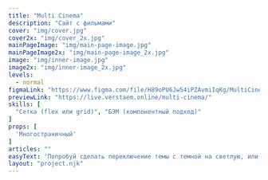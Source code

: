 ```yaml
---
title: "Multi Cinema"
description: "Сайт с фильмами"
cover: "img/cover.jpg"
cover2x: "img/cover_2x.jpg"
mainPageImage: "img/main-page-image.jpg"
mainPageImage2x: "img/main-page-image_2x.jpg"
image: "img/inner-image.jpg"
image2x: "img/inner-image_2x.jpg"
levels:
  - normal
figmaLink: "https://www.figma.com/file/H89oPU6Jw54iPZAvmiIqKg/MultiCinema?node-id=1%3A493&t=uu0RVVfROHS9MkSb-1"
previewLink: "https://live.verstaem.online/multi-cinema/"
skills: [
  "Сетка (flex или grid)", "БЭМ (компонентный подход)"
]
props: [
  'Многостраничный'
]
articles: ""
easyText: 'Попробуй сделать переключение темы с темной на светлую, или же сделать подгрузку данных из Kinopoisk API'
layout: "project.njk"
---
```


